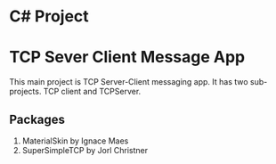 # C# Project
# TCP Sever Client Message App

This main project is TCP Server-Client messaging app. It has two sub-projects. TCP client and TCPServer.


## Packages
01. MaterialSkin by Ignace Maes 
02. SuperSimpleTCP by Jorl Christner




